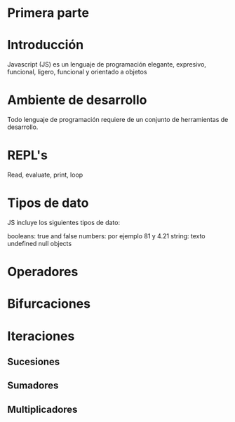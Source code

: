 # Primera parte

# Introducción
Javascript (JS) es un lenguaje de programación elegante, expresivo, funcional, ligero, funcional y orientado a objetos

# Ambiente de desarrollo
Todo lenguaje de programación requiere de un conjunto de herramientas de desarrollo.

# REPL's
Read, evaluate, print, loop


# Tipos de dato
JS incluye los siguientes tipos de dato:

booleans: true and false
numbers: por ejemplo 81 y 4.21
string: texto
undefined
null
objects

# Operadores

# Bifurcaciones

# Iteraciones
## Sucesiones
## Sumadores
## Multiplicadores

